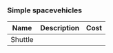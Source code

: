 
### Simple spacevehicles

| Name    | Description | Cost |
| ------- | ----------- | ---- |
| Shuttle |             |      |